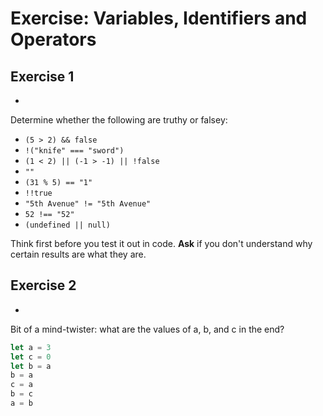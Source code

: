 # Exercise: Variables, Identifiers and Operators

## Exercise 1
-
Determine whether the following are truthy or falsey:

  

-   `(5 > 2) && false`
-   `!("knife" === "sword")`
-   `(1 < 2) || (-1 > -1) || !false`
-   `""`
-   `(31 % 5) == "1"`
-   `!!true`
-   `"5th Avenue" != "5th Avenue"`
-   `52 !== "52"`
-   `(undefined || null)`

  

Think first before you test it out in code. **Ask** if you don't understand why certain results are what they are.

## Exercise 2
-
Bit of a mind-twister: what are the values of a, b, and c in the end?

  
```js
let a = 3
let c = 0
let b = a
b = a
c = a
b = c
a = b
```


